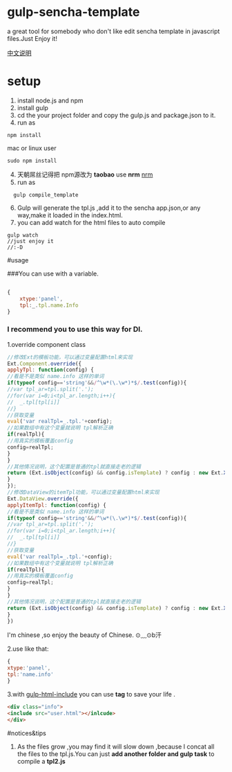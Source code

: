 # gulp-sencha-template
a great tool for somebody who don't like edit sencha template in javascript files.Just Enjoy it!

[中文说明](https://github.com/jumplee/gulp-sencha-template/blob/master/%E8%AF%B4%E6%98%8E.md)

# setup
1. install node.js and npm
2. install gulp
3. cd the your project folder and copy the gulp.js and package.json to it.
4. run as 
```dash
npm install 
```
mac or linux user
```dash
sudo npm install
```
4. 天朝屌丝记得把 npm源改为 **taobao** use **nrm**
  [nrm](http://www.tuicool.com/articles/nYjqeu)
5. run as 
```dash
  gulp compile_template
```


6. Gulp will generate the tpl.js ,add it to the sencha app.json,or any way,make it loaded in the index.html.
7. you can add watch for the html files to auto compile
```dash
gulp watch
//just enjoy it
//:-D
```

#usage

###You can use with a variable.


```javascript

{
    xtype:'panel',
    tpl:_.tpl.name.Info
}
```
### I recommend you to use this way for DI.

1.override component class

```javascript
//修改Ext的模板功能，可以通过变量配置html来实现
Ext.Component.override({
applyTpl: function(config) {
//看是不是类似 name.info 这样的单词
if(typeof config=='string'&&/^\w*(\.\w*)*$/.test(config)){
//var tpl_ar=tpl.split('.');
//for(var i=0;i<tpl_ar.length;i++){
//	_.tpl[tpl[i]]
//}
//获取变量
eval('var realTpl=_.tpl.'+config);
//如果数组中有这个变量就说明 tpl解析正确
if(realTpl){
//用真实的模板覆盖config
config=realTpl;
}
}
//其他情况说明，这个配置是普通的tpl就直接走老的逻辑
return (Ext.isObject(config) && config.isTemplate) ? config : new Ext.XTemplate(config);
}
});
//修改DataView的itemTpl功能，可以通过变量配置html来实现
Ext.DataView.override({
applyItemTpl: function(config) {
//看是不是类似 name.info 这样的单词
if(typeof config=='string'&&/^\w*(\.\w*)*$/.test(config)){
//var tpl_ar=tpl.split('.');
//for(var i=0;i<tpl_ar.length;i++){
//	_.tpl[tpl[i]]
//}
//获取变量
eval('var realTpl=_.tpl.'+config);
//如果数组中有这个变量就说明 tpl解析正确
if(realTpl){
//用真实的模板覆盖config
config=realTpl;
}
}
//其他情况说明，这个配置是普通的tpl就直接走老的逻辑
return (Ext.isObject(config) && config.isTemplate) ? config : new Ext.XTemplate(config);
}
})

```
I'm chinese ,so enjoy the beauty of Chinese. ⊙﹏⊙b汗

2.use like that:

```javascript
{
xtype:'panel',
tpl:'name.info'
}

```

3.with [gulp-html-include](https://www.npmjs.com/package/gulp-html-tag-include) you  can use **<inlcude> tag** to save your life .

```html
<div class="info">
<include src="user.html"></inlcude>
</div>
```

#notices&tips
1. As the files grow ,you may find it will slow down ,because I concat all the files to the tpl.js.You can just **add another folder and gulp task** to compile a **tpl2.js**
